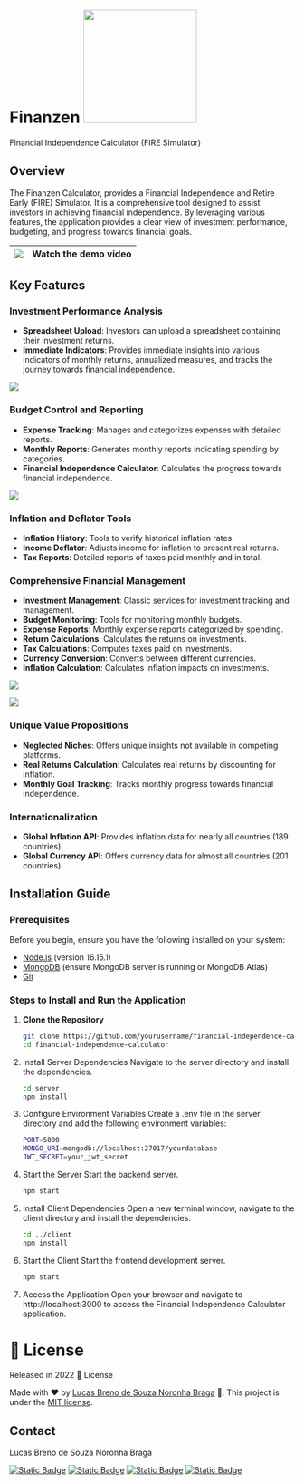 # Finanzen <img src="https://github.com/lucasbbs/finanzen/blob/master/public/logo.png" width="200" height="auto">

Financial Independence Calculator (FIRE Simulator)

## Overview

The Finanzen Calculator, provides a Financial Independence and Retire Early (FIRE) Simulator. It is a comprehensive tool designed to assist investors in achieving financial independence. By leveraging various features, the application provides a clear view of investment performance, budgeting, and progress towards financial goals.

|[![](https://img.youtube.com/vi/muOiWuPezYU/0.jpg)](https://youtu.be/muOiWuPezYU)| Watch the demo video |
|---------------------------------------------------------------------------------|------------------|

## Key Features

### Investment Performance Analysis
- **Spreadsheet Upload**: Investors can upload a spreadsheet containing their investment returns.
- **Immediate Indicators**: Provides immediate insights into various indicators of monthly returns, annualized measures, and tracks the journey towards financial independence.

![](https://github.com/lucasbbs/finanzen/blob/master/image-1.png)

### Budget Control and Reporting
- **Expense Tracking**: Manages and categorizes expenses with detailed reports.
- **Monthly Reports**: Generates monthly reports indicating spending by categories.
- **Financial Independence Calculator**: Calculates the progress towards financial independence.

![](https://github.com/lucasbbs/finanzen/blob/master/image-3.png)

### Inflation and Deflator Tools
- **Inflation History**: Tools to verify historical inflation rates.
- **Income Deflator**: Adjusts income for inflation to present real returns.
- **Tax Reports**: Detailed reports of taxes paid monthly and in total.

### Comprehensive Financial Management
- **Investment Management**: Classic services for investment tracking and management.
- **Budget Monitoring**: Tools for monitoring monthly budgets.
- **Expense Reports**: Monthly expense reports categorized by spending.
- **Return Calculations**: Calculates the returns on investments.
- **Tax Calculations**: Computes taxes paid on investments.
- **Currency Conversion**: Converts between different currencies.
- **Inflation Calculation**: Calculates inflation impacts on investments.

![](https://github.com/lucasbbs/finanzen/blob/master/image-4.png)

![](https://github.com/lucasbbs/finanzen/blob/master/image-5.png)

### Unique Value Propositions
- **Neglected Niches**: Offers unique insights not available in competing platforms.
- **Real Returns Calculation**: Calculates real returns by discounting for inflation.
- **Monthly Goal Tracking**: Tracks monthly progress towards financial independence.

### Internationalization
- **Global Inflation API**: Provides inflation data for nearly all countries (189 countries).
- **Global Currency API**: Offers currency data for almost all countries (201 countries).

## Installation Guide

### Prerequisites

Before you begin, ensure you have the following installed on your system:
- [Node.js](https://nodejs.org/) (version 16.15.1)
- [MongoDB](https://www.mongodb.com/) (ensure MongoDB server is running or MongoDB Atlas)
- [Git](https://git-scm.com/)

### Steps to Install and Run the Application

1. **Clone the Repository**
   ```sh
   git clone https://github.com/yourusername/financial-independence-calculator.git
   cd financial-independence-calculator
    ```
2. Install Server Dependencies
Navigate to the server directory and install the dependencies.
    ```sh
    cd server
    npm install
    ```

3. Configure Environment Variables
Create a .env file in the server directory and add the following environment variables:
    ```sh
    PORT=5000
    MONGO_URI=mongodb://localhost:27017/yourdatabase
    JWT_SECRET=your_jwt_secret
    ```

4. Start the Server
Start the backend server.
    ```sh
    npm start
    ```
    
5. Install Client Dependencies
Open a new terminal window, navigate to the client directory and install the dependencies.
    ```sh
    cd ../client
    npm install
    ```

6. Start the Client
Start the frontend development server.
    ```sh
    npm start
    ```
7. Access the Application
Open your browser and navigate to http://localhost:3000 to access the Financial Independence Calculator application.

# :closed_book: License

Released in 2022 :closed_book: License

Made with :heart: by [Lucas Breno de Souza Noronha Braga](https://github.com/lucasbbs) 🚀.
This project is under the [MIT license](https://github.com/lucasbbs/iMonitor-Backend/master/LICENSE).


## Contact

Lucas Breno de Souza Noronha Braga

[![Static Badge](https://img.shields.io/badge/WhatsApp-25D366?style=for-the-badge&logo=whatsapp&logoColor=white)](https://api.whatsapp.com/send?phone=12267247739)
[![Static Badge](https://img.shields.io/badge/Microsoft_Outlook-0078D4?style=for-the-badge&logo=microsoft-outlook&logoColor=white)](mailto:lucasbbs@live.fr)
[![Static Badge](https://img.shields.io/badge/GitHub-100000?style=for-the-badge&logo=github&logoColor=white)](https://github.com/lucasbbs/)
[![Static Badge](https://img.shields.io/badge/LinkedIn-0077B5?style=for-the-badge&logo=linkedin&logoColor=white)](https://linkedin.com/in/lucasbbs/)
